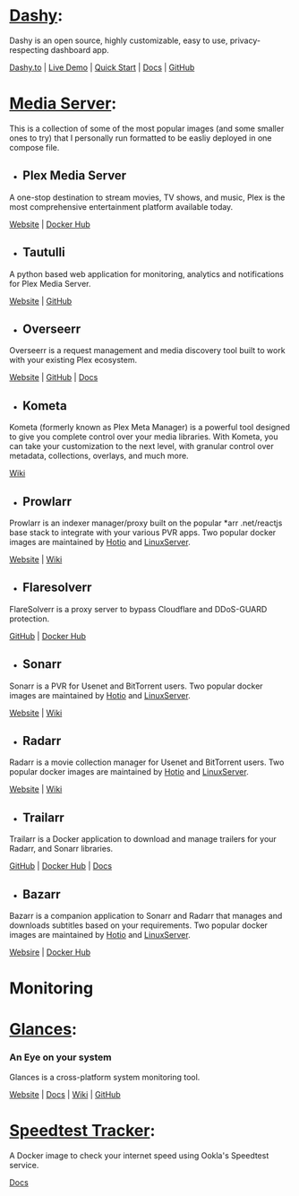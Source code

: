 # <ins>Dashy</ins>: #

Dashy is an open source, highly customizable, easy to use, privacy-respecting dashboard app. 

[Dashy.to][1] |  [Live Demo][4] |  [Quick Start][2] |  [Docs][3] |  [GitHub][5]

[1]: https://dashy.to                                                 "Dashy.to"
[2]: https://dashy.to/docs/quick-start                                "Dashy Quick Start"
[3]: https://dashy.to/docs                                            "Dashy Docs"
[4]: https://demo.dashy.to                                            "Dashy Live Demo"
[5]: https://github.com/lissy93/dashy                                 "Dashy GitHub"


# <ins>Media Server</ins>: #

This is a collection of some of the most popular images (and some smaller ones to try) that I personally run formatted to be easliy deployed in one compose file.

- ## Plex Media Server ##

A one-stop destination to stream movies, TV shows, and music, Plex is the most comprehensive entertainment platform available today.

[Website][6]  |  [Docker Hub][6] 

[6]: https://hub.docker.com/r/plexinc/pms-docker/                     "Plex Media Server: Docker Hub"
[7]: https://www.plex.tv                                              "Plex.tv"

- ## Tautulli ##

A python based web application for monitoring, analytics and notifications for Plex Media Server.

 [Website][8]  |  [GitHub][9]

[8]: https://tautulli.com                                             "Tautulli.com"
[9]: https://github.com/Tautulli/Tautulli                             "Tautulli GitHub"

- ## Overseerr ##

 Overseerr is a request management and media discovery tool built to work with your existing Plex ecosystem.

[Website][32]  |  [GitHub][33] | [Docs][34]

- ## Kometa ##

 Kometa (formerly known as Plex Meta Manager) is a powerful tool designed to give you complete control over your media libraries. With Kometa, you can take your customization to the next level, with granular control over metadata, collections, overlays, and much more.

[Wiki][35]  

[32]: https://overseerr.dev                                          "Overseerr"
[33]: https://github.com/sct/overseerr                               "Overseerr: GitHub"
[34]: https://docs.overseerr.dev                                     "Overseerr: Docs"
[35]: https://kometa.wiki                                            "Kometa"


- ## Prowlarr ##

Prowlarr is an indexer manager/proxy built on the popular *arr .net/reactjs base stack to integrate with your various PVR apps. Two popular docker images are maintained by [Hotio][11] and [LinuxServer][12].

[Website][23]  |  [Wiki][24] 

- ## Flaresolverr ## 

FlareSolverr is a proxy server to bypass Cloudflare and DDoS-GUARD protection.

[GitHub][25]  |  [Docker Hub][26] 


[23]: https://prowlarr.com                                              "Prowlarr.com"
[24]: https://wiki.servarr.com/en/prowlarr                              "Servarr: Prowlarr"
[25]: https://github.com/FlareSolverr/FlareSolverr                      "Flaresolverr GitHub"
[26]: https://hub.docker.com/r/flaresolverr/flaresolverr                "Flaresolverr Docker Hub"

- ## Sonarr ##  

Sonarr is a PVR for Usenet and BitTorrent users. Two popular docker images are maintained by [Hotio][11] and [LinuxServer][12].

[Website][10]  |  [Wiki][13] 

[10]: https://sonarr.tv                                               "Sonarr.tv"
[11]: https://hotio.dev/containers/base/                              "Hotio.dev Images"
[12]: https://docs.linuxserver.io/images/                             "Linuxserver.io Images"
[13]: https://wiki.servarr.com/sonarr/installation/docker             "Servarr: Sonarr"

- ## Radarr ##

Radarr is a movie collection manager for Usenet and BitTorrent users. Two popular docker images are maintained by [Hotio][11] and [LinuxServer][12].

[Website][14]  |  [Wiki][22] 

[14]: https://radarr.video                                            "Radarr.video"
[22]: https://wiki.servarr.com/en/radarr                              "Servarr: Radarr"

- ## Trailarr ##

Trailarr is a Docker application to download and manage trailers for your Radarr, and Sonarr libraries.

[GitHub][27]  |  [Docker Hub][28]  |  [Docs][29]

[27]: https://github.com/nandyalu/trailarr                           "Trailarr: Github"
[28]: https://hub.docker.com/r/nandyalu/trailarr/                    "Trailarr: Docker Hub"
[29]: https://nandyalu.github.io/trailarr                            "Trailarr: Docs"

- ## Bazarr ##

Bazarr is a companion application to Sonarr and Radarr that manages and downloads subtitles based on your requirements. Two popular docker images are maintained by [Hotio][11] and [LinuxServer][12].

[Websire][30]  |  [Docker Hub][31] 

[30]: https://www.bazarr.media                            "Bazarr.media"
[31]: https://wiki.bazarr.media                           "Bazarr: Wiki"

# Monitoring #

# <ins>Glances</ins>: #
### An Eye on your system ###

Glances is a cross-platform system monitoring tool.

[Website][15] |  [Docs][17] | [Wiki][18] |  [GitHub][16]

[15]: https://nicolargo.github.io/glances/                            "Glances"
[17]: https://glances.readthedocs.io/en/latest/                       "Docs"
[18]: https://github.com/nicolargo/glances/wiki                       "Wiki"
[16]: https://github.com/nicolargo/glances                            "GitHub"

# <ins>Speedtest Tracker</ins>: #

A Docker image to check your internet speed using Ookla's Speedtest service.

[Docs][36]

[36]: https://docs.speedtest-tracker.dev                             "Speedtest Tracker: Docs"


